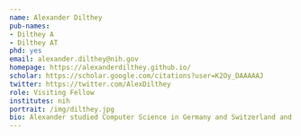 ```yaml
---
name: Alexander Dilthey
pub-names:
- Dilthey A
- Dilthey AT
phd: yes
email: alexander.dilthey@nih.gov
homepage: https://alexanderdilthey.github.io/
scholar: https://scholar.google.com/citations?user=K2Oy_DAAAAAJ
twitter: https://twitter.com/AlexDilthey
role: Visiting Fellow
institutes: nih
portrait: /img/dilthey.jpg
bio: Alexander studied Computer Science in Germany and Switzerland and has a DPhil in Statistical Genetics from the University of Oxford (2012). He co-founded two companies, Peptide Groove LLP and Lighthouse Cancer Diagnostics Ltd. Since 2016, he is back in academia, as a Visiting Research Fellow at NHGRI-NIH. His research interests include assembly of the human genome's most complex regions (rDNA, KIR, HLA), immunogenetics and the development of "digital" approaches to detecting and treating disease.
---
```

